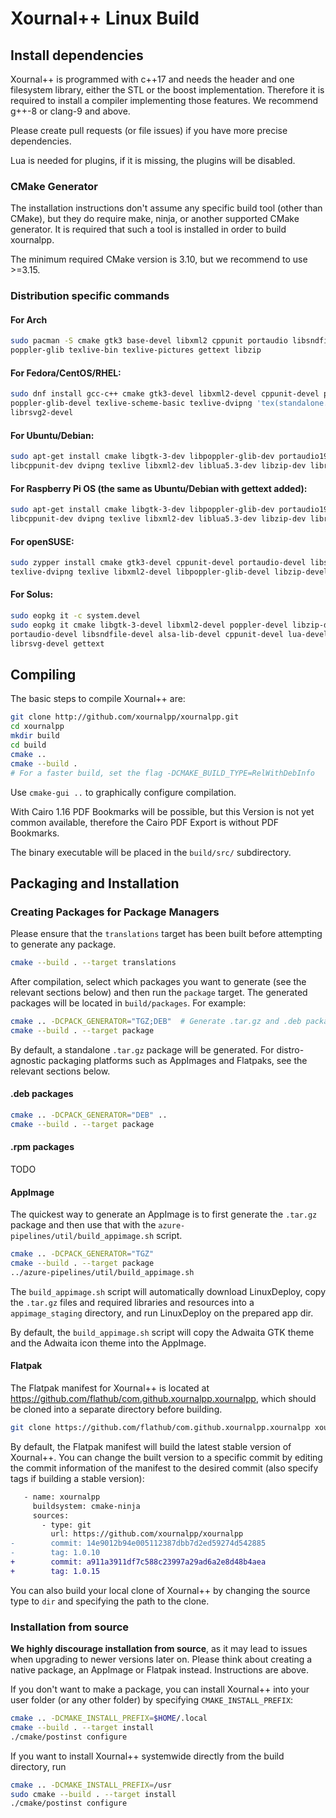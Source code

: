 # Xournal++ Linux Build

## Install dependencies

Xournal++ is programmed with c++17 and needs the <optional> header and one filesystem library, either the STL or the boost implementation.
Therefore it is required to install a compiler implementing those features.
We recommend g++-8 or clang-9 and above.

Please create pull requests (or file issues) if you have more precise dependencies.

Lua is needed for plugins, if it is missing, the plugins will be disabled.


### CMake Generator

The installation instructions don't assume any specific build tool (other than CMake), 
but they do require make, ninja, or another supported CMake generator. It is required 
that such a tool is installed in order to build xournalpp.

The minimum required CMake version is 3.10, but we recommend to use >=3.15.

### Distribution specific commands

#### For Arch
```bash
sudo pacman -S cmake gtk3 base-devel libxml2 cppunit portaudio libsndfile \
poppler-glib texlive-bin texlive-pictures gettext libzip
```

#### For Fedora/CentOS/RHEL:
```bash
sudo dnf install gcc-c++ cmake gtk3-devel libxml2-devel cppunit-devel portaudio-devel libsndfile-devel \
poppler-glib-devel texlive-scheme-basic texlive-dvipng 'tex(standalone.cls)' gettext libzip-devel \
librsvg2-devel
```

#### For Ubuntu/Debian:
````bash
sudo apt-get install cmake libgtk-3-dev libpoppler-glib-dev portaudio19-dev libsndfile-dev \
libcppunit-dev dvipng texlive libxml2-dev liblua5.3-dev libzip-dev librsvg2-dev gettext
````

#### For Raspberry Pi OS (the same as Ubuntu/Debian with gettext added):
````bash
sudo apt-get install cmake libgtk-3-dev libpoppler-glib-dev portaudio19-dev libsndfile-dev \
libcppunit-dev dvipng texlive libxml2-dev liblua5.3-dev libzip-dev librsvg2-dev gettext
````

#### For openSUSE:
```bash
sudo zypper install cmake gtk3-devel cppunit-devel portaudio-devel libsndfile-devel \
texlive-dvipng texlive libxml2-devel libpoppler-glib-devel libzip-devel librsvg-devel
```

#### For Solus:
```bash
sudo eopkg it -c system.devel
sudo eopkg it cmake libgtk-3-devel libxml2-devel poppler-devel libzip-devel \
portaudio-devel libsndfile-devel alsa-lib-devel cppunit-devel lua-devel \
librsvg-devel gettext
```

## Compiling

The basic steps to compile Xournal++ are:

```bash
git clone http://github.com/xournalpp/xournalpp.git
cd xournalpp
mkdir build
cd build
cmake ..
cmake --build .
# For a faster build, set the flag -DCMAKE_BUILD_TYPE=RelWithDebInfo
```

Use `cmake-gui ..` to graphically configure compilation.

With Cairo 1.16 PDF Bookmarks will be possible, but this Version is not yet
common available, therefore the Cairo PDF Export is without PDF Bookmarks.

The binary executable will be placed in the `build/src/` subdirectory.

## Packaging and Installation

### Creating Packages for Package Managers

Please ensure that the `translations` target has been built before
attempting to generate any package.
```bash
cmake --build . --target translations
```

After compilation, select which packages you want to generate (see the relevant
sections below) and then run the `package` target. The generated packages will
be located in `build/packages`. For example:

```bash
cmake .. -DCPACK_GENERATOR="TGZ;DEB"  # Generate .tar.gz and .deb packages
cmake --build . --target package
```

By default, a standalone `.tar.gz` package will be generated. For
distro-agnostic packaging platforms such as AppImages and Flatpaks, see the
relevant sections below.

#### .deb packages

```bash
cmake .. -DCPACK_GENERATOR="DEB" ..
cmake --build . --target package
```

#### .rpm packages

TODO

#### AppImage

The quickest way to generate an AppImage is to first generate the `.tar.gz`
package and then use that with the `azure-pipelines/util/build_appimage.sh`
script.

```bash
cmake .. -DCPACK_GENERATOR="TGZ"
cmake --build . --target package
../azure-pipelines/util/build_appimage.sh
```

The `build_appimage.sh` script will automatically download LinuxDeploy, copy the
`.tar.gz` files and required libraries and resources into a `appimage_staging`
directory, and run LinuxDeploy on the prepared app dir.

By default, the `build_appimage.sh` script will copy the Adwaita GTK theme and
the Adwaita icon theme into the AppImage.

#### Flatpak

The Flatpak manifest for Xournal++ is located at
https://github.com/flathub/com.github.xournalpp.xournalpp, which should be
cloned into a separate directory before building.

```bash
git clone https://github.com/flathub/com.github.xournalpp.xournalpp xournalpp-flatpak
```

By default, the Flatpak manifest will build the latest stable version of
Xournal++. You can change the built version to a specific commit by editing the
commit information of the manifest to the desired commit (also specify tags if
building a stable version):

```diff
   - name: xournalpp
     buildsystem: cmake-ninja
     sources:
       - type: git
         url: https://github.com/xournalpp/xournalpp
-        commit: 14e9012b94e005112387dbb7d2ed59274d542885
-        tag: 1.0.10
+        commit: a911a3911df7c588c23997a29ad6a2e8d48b4aea
+        tag: 1.0.15
```

You can also build your local clone of Xournal++ by changing the source type to
`dir` and specifying the path to the clone.

### Installation from source

__We highly discourage installation from source__, as it may lead to issues when
upgrading to newer versions later on. Please think about creating a native
package, an AppImage or Flatpak instead. Instructions are above.

If you don't want to make a package, you can install Xournal++ into your user
folder (or any other folder) by specifying `CMAKE_INSTALL_PREFIX`:

```bash
cmake .. -DCMAKE_INSTALL_PREFIX=$HOME/.local
cmake --build . --target install
./cmake/postinst configure
```

If you want to install Xournal++ systemwide directly from the build directory, run

```bash
cmake .. -DCMAKE_INSTALL_PREFIX=/usr
sudo cmake --build . --target install
./cmake/postinst configure
```
